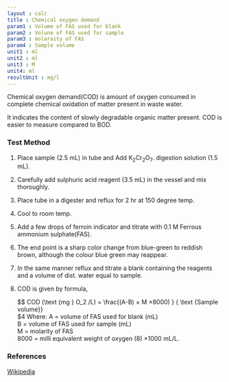 ```yaml
---
layout : calc
title : Chemical oxygen demand
param1 : Volume of FAS used for blank
param2 : Volune of FAS used for sample 
param3 : molaraity of FAS
param4 : Sample volume
unit1 : ml
unit2 : ml
unit3 : M
unit4: ml
resultUnit : mg/l
---
```


Chemical oxygen demand(COD) is amount of oxygen consumed in complete chemical oxidation of matter present in waste water.  

It indicates the content of slowly degradable organic matter present.
COD is easier to measure compared to BOD.
### Test Method 
1. Place sample (2.5 mL) in  tube and Add K<sub>2</sub>Cr<sub>2</sub>O<sub>7</sub>.  digestion solution (1.5 mL).
    
2. Carefully add sulphuric acid reagent (3.5 mL) in the vessel and mix thoroughly.
3. Place tube in a digester and reflux for 2 hr at 150 degree temp.
4. Cool to room temp.
5. Add a few drops of ferroin indicator and titrate with 0.1 M Ferrous ammonium sulphate(FAS).
6. The end point is a sharp color change from blue-green to reddish brown, although the  colour blue green may reappear.
7. In the same manner reflux and titrate a blank containing the reagents and a volume of dist. water equal to sample.
8. COD is given by formula,  
   
   $$
   COD (\text {mg } O_2 /L) = \frac{(A-B) × M ×8000) } { \text {Sample volume}}  
$4
Where: A = volume of FAS used for blank (mL)   
B = volume of FAS used for sample (mL)  
M = molarity of FAS   
8000 = milli equivalent weight of oxygen (8) ×1000 mL/L.

### References
[Wikipedia](https://en.wikipedia.org/wiki/Chemical_oxygen_demand)

<script>  
    const inputs = document.querySelectorAll('.outlined-field input:not([readonly])');    
    inputs.forEach(input => {
      // Check on input
      input.addEventListener('input', () => {
        if (input.value) {
          input.closest('.outlined-field').classList.add('has-content');
        } else {
          input.closest('.outlined-field').classList.remove('has-content');
        }        
        // Auto-calculate on every input change
        calculate();
      });      
      // Check on page load
      if (input.value) {
        input.closest('.outlined-field').classList.add('has-content');
      }
    });

    // Calculate function 
    function calculate() {
      const fasBlank = parseFloat(document.getElementById('param1').value) || 0;
      const fasSample = parseFloat(document.getElementById('param2').value) || 0;
      const molarity = parseFloat(document.getElementById('param3').value) || 0;
      const sampleVolume= parseFloat(document.getElementById('param4').value) || 0;
      //const param4 = parseFloat(document.getElementById('param4').value) || 0;
      //const param5 = parseFloat(document.getElementById('param5').value) || 0;
      
      // Example calculation: sum of all parameters
      // Replace this with your actual formula
      const result = ((fasBlank -  fasSample)*molarity *80000)/sampleVolume
      
      document.getElementById('result').value = result.toFixed(2);
    }


</script>